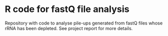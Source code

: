 # R code for fastQ file analysis
Repository with code to analyse pile-ups generated from fastQ files whose rRNA has been depleted. See project report for more details.
